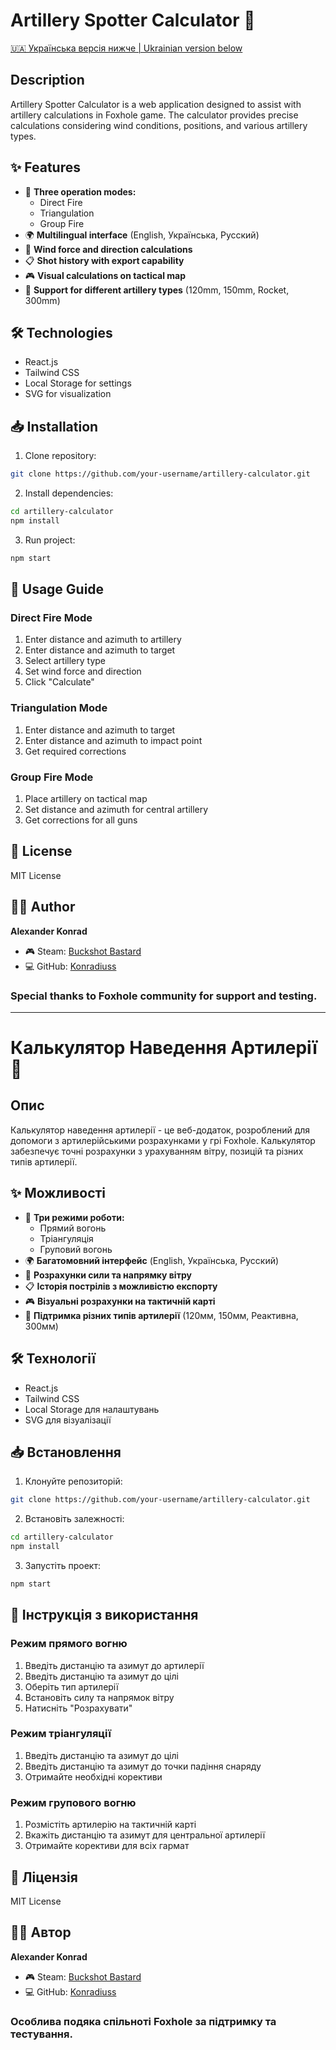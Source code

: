 
# Artillery Spotter Calculator 🎯

[🇺🇦 Українська версія нижче | Ukrainian version below](#калькулятор-наведення-артилерії-)

## Description
Artillery Spotter Calculator is a web application designed to assist with artillery calculations
in Foxhole game. The calculator provides precise calculations considering wind conditions,
positions, and various artillery types.

## ✨ Features
- 🎯 **Three operation modes:**
  - Direct Fire
  - Triangulation
  - Group Fire
- 🌍 **Multilingual interface** (English, Українська, Русский)
- 💨 **Wind force and direction calculations**
- 📋 **Shot history with export capability**
- 🎮 **Visual calculations on tactical map**
- 🎯 **Support for different artillery types** (120mm, 150mm, Rocket, 300mm)

## 🛠 Technologies
- React.js
- Tailwind CSS
- Local Storage for settings
- SVG for visualization

## 📥 Installation

1. Clone repository:
```bash
git clone https://github.com/your-username/artillery-calculator.git
```

2. Install dependencies:
```bash
cd artillery-calculator
npm install
```

3. Run project:
```bash
npm start
```

## 📖 Usage Guide

### Direct Fire Mode
1. Enter distance and azimuth to artillery
2. Enter distance and azimuth to target
3. Select artillery type
4. Set wind force and direction
5. Click "Calculate"

### Triangulation Mode
1. Enter distance and azimuth to target
2. Enter distance and azimuth to impact point
3. Get required corrections

### Group Fire Mode
1. Place artillery on tactical map
2. Set distance and azimuth for central artillery
3. Get corrections for all guns

## 📄 License
MIT License

## 👨‍💻 Author
**Alexander Konrad**
- 🎮 Steam: [Buckshot Bastard](https://steamcommunity.com/profiles/76561198208667549/)
- 💻 GitHub: [Konradiuss](https://github.com/Konradiuss)

### Special thanks to Foxhole community for support and testing.

---

# Калькулятор Наведення Артилерії 🎯

## Опис
Калькулятор наведення артилерії - це веб-додаток, розроблений для допомоги з артилерійськими розрахунками
у грі Foxhole. Калькулятор забезпечує точні розрахунки з урахуванням вітру,
позицій та різних типів артилерії.

## ✨ Можливості
- 🎯 **Три режими роботи:**
  - Прямий вогонь
  - Тріангуляція
  - Груповий вогонь
- 🌍 **Багатомовний інтерфейс** (English, Українська, Русский)
- 💨 **Розрахунки сили та напрямку вітру**
- 📋 **Історія пострілів з можливістю експорту**
- 🎮 **Візуальні розрахунки на тактичній карті**
- 🎯 **Підтримка різних типів артилерії** (120мм, 150мм, Реактивна, 300мм)

## 🛠 Технології
- React.js
- Tailwind CSS
- Local Storage для налаштувань
- SVG для візуалізації

## 📥 Встановлення

1. Клонуйте репозиторій:
```bash
git clone https://github.com/your-username/artillery-calculator.git
```

2. Встановіть залежності:
```bash
cd artillery-calculator
npm install
```

3. Запустіть проект:
```bash
npm start
```

## 📖 Інструкція з використання

### Режим прямого вогню
1. Введіть дистанцію та азимут до артилерії
2. Введіть дистанцію та азимут до цілі
3. Оберіть тип артилерії
4. Встановіть силу та напрямок вітру
5. Натисніть "Розрахувати"

### Режим тріангуляції
1. Введіть дистанцію та азимут до цілі
2. Введіть дистанцію та азимут до точки падіння снаряду
3. Отримайте необхідні корективи

### Режим групового вогню
1. Розмістіть артилерію на тактичній карті
2. Вкажіть дистанцію та азимут для центральної артилерії
3. Отримайте корективи для всіх гармат

## 📄 Ліцензія
MIT License

## 👨‍💻 Автор
**Alexander Konrad**
- 🎮 Steam: [Buckshot Bastard](https://steamcommunity.com/profiles/76561198208667549/)
- 💻 GitHub: [Konradiuss](https://github.com/Konradiuss)

### Особлива подяка спільноті Foxhole за підтримку та тестування.
